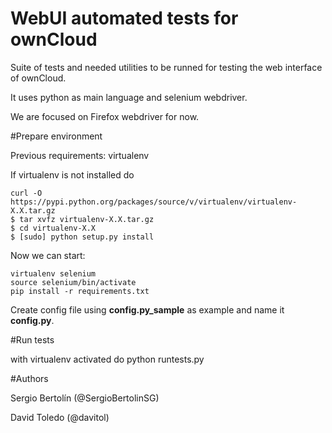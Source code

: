# WebUI automated tests for ownCloud

Suite of tests and needed utilities to be runned for testing the web interface of ownCloud.

It uses python as main language and selenium webdriver.

We are focused on Firefox webdriver for now.



#Prepare environment

Previous requirements: virtualenv

If virtualenv is not installed do

```
curl -O https://pypi.python.org/packages/source/v/virtualenv/virtualenv-X.X.tar.gz
$ tar xvfz virtualenv-X.X.tar.gz
$ cd virtualenv-X.X
$ [sudo] python setup.py install
```


Now we can start:
```
virtualenv selenium
source selenium/bin/activate
pip install -r requirements.txt
```


Create config file using **config.py_sample** as example and name it **config.py**.

#Run tests

with virtualenv activated do python runtests.py



#Authors

Sergio Bertolín (@SergioBertolinSG)

David Toledo (@davitol)
